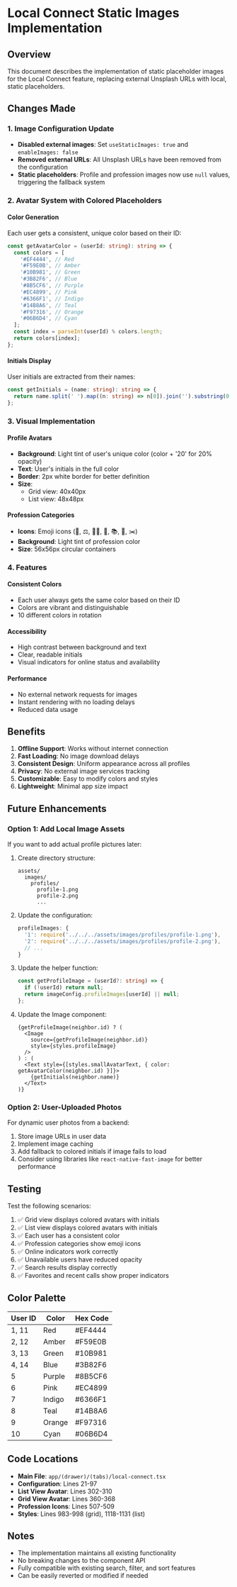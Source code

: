 # Local Connect Static Images Implementation

## Overview
This document describes the implementation of static placeholder images for the Local Connect feature, replacing external Unsplash URLs with local, static placeholders.

## Changes Made

### 1. Image Configuration Update
- **Disabled external images**: Set `useStaticImages: true` and `enableImages: false`
- **Removed external URLs**: All Unsplash URLs have been removed from the configuration
- **Static placeholders**: Profile and profession images now use `null` values, triggering the fallback system

### 2. Avatar System with Colored Placeholders

#### Color Generation
Each user gets a consistent, unique color based on their ID:
```typescript
const getAvatarColor = (userId: string): string => {
  const colors = [
    '#EF4444', // Red
    '#F59E0B', // Amber
    '#10B981', // Green
    '#3B82F6', // Blue
    '#8B5CF6', // Purple
    '#EC4899', // Pink
    '#6366F1', // Indigo
    '#14B8A6', // Teal
    '#F97316', // Orange
    '#06B6D4', // Cyan
  ];
  const index = parseInt(userId) % colors.length;
  return colors[index];
};
```

#### Initials Display
User initials are extracted from their names:
```typescript
const getInitials = (name: string): string => {
  return name.split(' ').map((n: string) => n[0]).join('').substring(0, 2).toUpperCase();
};
```

### 3. Visual Implementation

#### Profile Avatars
- **Background**: Light tint of user's unique color (color + '20' for 20% opacity)
- **Text**: User's initials in the full color
- **Border**: 2px white border for better definition
- **Size**: 
  - Grid view: 40x40px
  - List view: 48x48px

#### Profession Categories
- **Icons**: Emoji icons (🏥, ⚖️, 👨‍🍳, 🔨, 📚, 🎨, ✂️)
- **Background**: Light tint of profession color
- **Size**: 56x56px circular containers

### 4. Features

#### Consistent Colors
- Each user always gets the same color based on their ID
- Colors are vibrant and distinguishable
- 10 different colors in rotation

#### Accessibility
- High contrast between background and text
- Clear, readable initials
- Visual indicators for online status and availability

#### Performance
- No external network requests for images
- Instant rendering with no loading delays
- Reduced data usage

## Benefits

1. **Offline Support**: Works without internet connection
2. **Fast Loading**: No image download delays
3. **Consistent Design**: Uniform appearance across all profiles
4. **Privacy**: No external image services tracking
5. **Customizable**: Easy to modify colors and styles
6. **Lightweight**: Minimal app size impact

## Future Enhancements

### Option 1: Add Local Image Assets
If you want to add actual profile pictures later:

1. Create directory structure:
   ```
   assets/
     images/
       profiles/
         profile-1.png
         profile-2.png
         ...
   ```

2. Update the configuration:
   ```typescript
   profileImages: {
     '1': require('../../../assets/images/profiles/profile-1.png'),
     '2': require('../../../assets/images/profiles/profile-2.png'),
     // ...
   }
   ```

3. Update the helper function:
   ```typescript
   const getProfileImage = (userId?: string) => {
     if (!userId) return null;
     return imageConfig.profileImages[userId] || null;
   };
   ```

4. Update the Image component:
   ```tsx
   {getProfileImage(neighbor.id) ? (
     <Image
       source={getProfileImage(neighbor.id)}
       style={styles.profileImage}
     />
   ) : (
     <Text style={[styles.smallAvatarText, { color: getAvatarColor(neighbor.id) }]}>
       {getInitials(neighbor.name)}
     </Text>
   )}
   ```

### Option 2: User-Uploaded Photos
For dynamic user photos from a backend:

1. Store image URLs in user data
2. Implement image caching
3. Add fallback to colored initials if image fails to load
4. Consider using libraries like `react-native-fast-image` for better performance

## Testing

Test the following scenarios:
1. ✅ Grid view displays colored avatars with initials
2. ✅ List view displays colored avatars with initials
3. ✅ Each user has a consistent color
4. ✅ Profession categories show emoji icons
5. ✅ Online indicators work correctly
6. ✅ Unavailable users have reduced opacity
7. ✅ Search results display correctly
8. ✅ Favorites and recent calls show proper indicators

## Color Palette

| User ID | Color | Hex Code |
|---------|-------|----------|
| 1, 11   | Red   | #EF4444  |
| 2, 12   | Amber | #F59E0B  |
| 3, 13   | Green | #10B981  |
| 4, 14   | Blue  | #3B82F6  |
| 5       | Purple| #8B5CF6  |
| 6       | Pink  | #EC4899  |
| 7       | Indigo| #6366F1  |
| 8       | Teal  | #14B8A6  |
| 9       | Orange| #F97316  |
| 10      | Cyan  | #06B6D4  |

## Code Locations

- **Main File**: `app/(drawer)/(tabs)/local-connect.tsx`
- **Configuration**: Lines 21-97
- **List View Avatar**: Lines 302-310
- **Grid View Avatar**: Lines 360-368
- **Profession Icons**: Lines 507-509
- **Styles**: Lines 983-998 (grid), 1118-1131 (list)

## Notes

- The implementation maintains all existing functionality
- No breaking changes to the component API
- Fully compatible with existing search, filter, and sort features
- Can be easily reverted or modified if needed